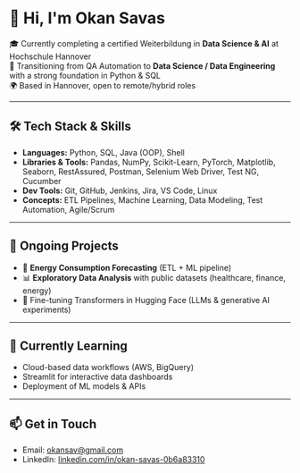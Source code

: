 # 👋 Hi, I'm Okan Savas

🎓 Currently completing a certified Weiterbildung in **Data Science & AI** at Hochschule Hannover  
🔁 Transitioning from QA Automation to **Data Science / Data Engineering** with a strong foundation in Python & SQL  
🌍 Based in Hannover, open to remote/hybrid roles

---

## 🛠️ Tech Stack & Skills
- **Languages:** Python, SQL, Java (OOP), Shell
- **Libraries & Tools:** Pandas, NumPy, Scikit-Learn, PyTorch, Matplotlib, Seaborn, RestAssured, Postman, Selenium Web Driver, Test NG, Cucumber
- **Dev Tools:** Git, GitHub, Jenkins, Jira, VS Code, Linux
- **Concepts:** ETL Pipelines, Machine Learning, Data Modeling, Test Automation, Agile/Scrum

---

## 🚀 Ongoing Projects
- 🔄 **Energy Consumption Forecasting** (ETL + ML pipeline)
- 📊 **Exploratory Data Analysis** with public datasets (healthcare, finance, energy)
- 🤖 Fine-tuning Transformers in Hugging Face (LLMs & generative AI experiments)

---

## 🌱 Currently Learning
- Cloud-based data workflows (AWS, BigQuery)
- Streamlit for interactive data dashboards
- Deployment of ML models & APIs

---

## 📫 Get in Touch
- Email: [okansav@gmail.com](mailto:okansav@gmail.com)
- LinkedIn: [linkedin.com/in/okan-savas-0b6a83310](https://www.linkedin.com/in/okan-savas-0b6a83310)
